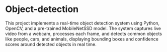 # Object-detection
This project implements a real-time object detection system using Python, OpenCV, and a pre-trained MobileNetSSD model. The system captures live video from a webcam, processes each frame, and detects common objects like people, cars, and animals, displaying bounding boxes and confidence scores around detected objects in real time.
